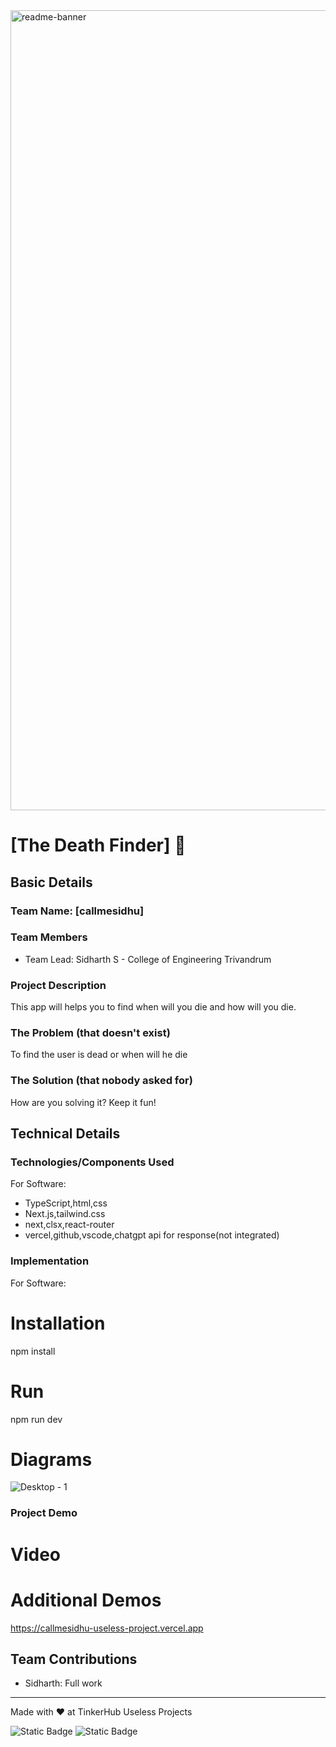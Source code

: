 <img width="1280" alt="readme-banner" src="https://github.com/user-attachments/assets/35332e92-44cb-425b-9dff-27bcf1023c6c">

# [The Death Finder] 🎯


## Basic Details
### Team Name: [callmesidhu]


### Team Members
- Team Lead: Sidharth S - College of Engineering Trivandrum

### Project Description
This app will helps you to find when will you die and how will you die.

### The Problem (that doesn't exist)
To find the user is dead or when will he die

### The Solution (that nobody asked for)
How are you solving it? Keep it fun!

## Technical Details
### Technologies/Components Used
For Software:
-  TypeScript,html,css 
-  Next.js,tailwind.css
-  next,clsx,react-router
-  vercel,github,vscode,chatgpt api for response(not integrated)


### Implementation
For Software:
# Installation
   npm install 

# Run
   npm run dev 


# Diagrams
 ![Desktop - 1](https://github.com/user-attachments/assets/83ae7d2d-c11d-4a59-930c-b029b1608706)


### Project Demo
# Video
 

# Additional Demos
  https://callmesidhu-useless-project.vercel.app

## Team Contributions
- Sidharth: Full work


---
Made with ❤️ at TinkerHub Useless Projects 

![Static Badge](https://img.shields.io/badge/TinkerHub-24?color=%23000000&link=https%3A%2F%2Fwww.tinkerhub.org%2F)
![Static Badge](https://img.shields.io/badge/UselessProject--24-24?link=https%3A%2F%2Fwww.tinkerhub.org%2Fevents%2FQ2Q1TQKX6Q%2FUseless%2520Projects)




